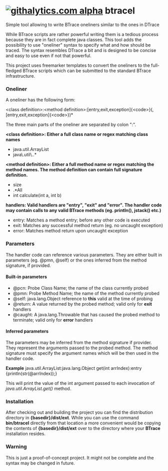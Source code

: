 [![githalytics.com alpha](https://cruel-carlota.pagodabox.com/3475ce8f3a9bd050d52b6a7b5127e58a "githalytics.com")](http://githalytics.com/jbachorik/btracel)
btracel
=======

Simple tool allowing to write BTrace oneliners similar to the ones in DTrace

While BTrace scripts are rather powerful writing them is a tedious process because they are in fact complete java classes. This tool adds the possibility to use "oneliner" syntax to specify what and how should be traced. The syntax resembles DTrace a bit and is designed to be concise and easy to use even if not that powerful.

This project uses freemarker templates to convert the oneliners to the full-fledged BTrace scripts which can be submitted to the standard BTrace infrastructure.

### Oneliner

A oneliner has the following form:

&lt;class definition&gt;:&lt;method definition&gt;:[entry,exit,exception]{&lt;code&gt;}(,[entry,exit,exception]{&lt;code&gt;})*

The three main parts of the oneliner are separated by colon ":".

**&lt;class definition&gt;: Either a full class name or regex matching class names**
* java.util.ArrayList
* java\\.util\\..*

**&lt;method definition&gt;: Either a full method name or regex matching the method names. The method definition can contain full signature definition.**
* size
* .*All
* int calculate(int a, int b)

**handlers: Valid handlers are "entry", "exit" and "error". The handler code may contain calls to any valid BTrace methods (eg. println(), jstack() etc.)**
* entry: Matches a method entry; before any other code is executed
* exit: Matches any successful method return (eg. no uncaught exception)
* error: Matches method return upon uncaught exception

### Parameters
The handler code can reference various parameters. They are either built in parameters (eg. @pmn, @self) or the ones inferred from the method signature, if provided.

#### Built-in parameters
* @pcn: Probe Class Name; the name of the class currently probed
* @pmn: Probe Method Name; the name of the method currently probed
* @self: java.lang.Object reference to **this** valid at the time of probing
* @return: A value returned by the probed method; valid only for **exit** handlers
* @caught: A java.lang.Throwable that has caused the probed method to terminate; valid only for **error** handlers

#### Inferred parameters
The parameters may be inferred from the method signature if provider. They represent the arguments passed to the probed method. The method signature must specify the argument names which will be then used in the handler code.

**Example**
java.util.ArrayList:java.lang.Object get(int arrIndex):entry {println(str(@arrIndex));}

This will print the value of the int argument passed to each invocation of *java.util.ArrayList.get()* method.


### Installation
After checking out and building the project you can find the distribution directory in **{basedir}/dist/ext**. While you can use the command **bin/btracel** directly from that location a more convenient would be copying the contents of **{basedir}/dist/ext** over to the directory where your **BTrace** installation resides.

### Warning
This is just a proof-of-concept project. It might not be complete and the syntax may be changed in future.
